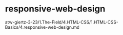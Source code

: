 # responsive-web-design
atw-giertz-3-23/1.The-Field/4.HTML-CSS/1.HTML-CSS-Basics/4.responsive-web-design.md
